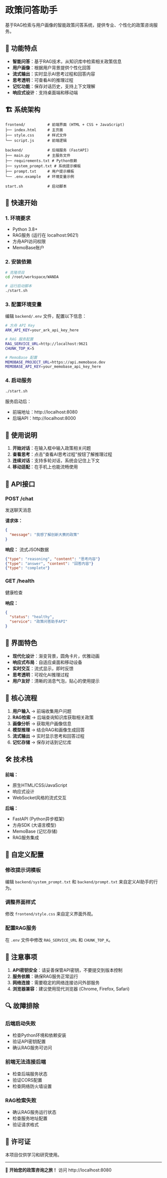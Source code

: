 # 政策问答助手

基于RAG检索与用户画像的智能政策问答系统，提供专业、个性化的政策咨询服务。

## 🌟 功能特点

- **智能问答**：基于RAG技术，从知识库中检索相关政策信息
- **用户画像**：根据用户背景提供个性化回答
- **流式输出**：实时显示AI思考过程和回答内容
- **思考透明**：可查看AI的推理过程
- **记忆功能**：保存对话历史，支持上下文理解
- **响应式设计**：支持桌面端和移动端

## 🏗️ 系统架构

```
frontend/          # 前端界面 (HTML + CSS + JavaScript)
├── index.html     # 主页面
├── style.css      # 样式文件
└── script.js      # 前端逻辑

backend/           # 后端服务 (FastAPI)
├── main.py        # 主服务文件
├── requirements.txt # Python依赖
├── system_prompt.txt # 系统提示模板
├── prompt.txt     # 用户提示模板
└── .env.example   # 环境变量示例

start.sh           # 启动脚本
```

## 🚀 快速开始

### 1. 环境要求

- Python 3.8+
- RAG服务 (运行在 localhost:9621)
- 方舟API访问权限
- MemoBase账户

### 2. 安装依赖

```bash
# 克隆项目
cd /root/workspace/WANDA

# 运行启动脚本
./start.sh
```

### 3. 配置环境变量

编辑 `backend/.env` 文件，配置以下信息：

```bash
# 方舟 API Key
ARK_API_KEY=your_ark_api_key_here

# RAG 服务配置
RAG_SERVICE_URL=http://localhost:9621
CHUNK_TOP_K=5

# MemoBase 配置
MEMOBASE_PROJECT_URL=https://api.memobase.dev
MEMOBASE_API_KEY=your_memobase_api_key_here
```

### 4. 启动服务

```bash
./start.sh
```

服务启动后：
- 前端地址：http://localhost:8080
- 后端API：http://localhost:8000

## 📱 使用说明

1. **开始对话**：在输入框中输入政策相关问题
2. **查看思考**：点击"查看AI思考过程"按钮了解推理过程  
3. **连续对话**：支持多轮对话，系统会记住上下文
4. **移动适配**：在手机上也能流畅使用

## 🔧 API接口

### POST /chat
发送聊天消息

**请求体：**
```json
{
  "message": "我想了解创新大赛的政策"
}
```

**响应：** 流式JSON数据
```json
{"type": "reasoning", "content": "思考内容"}
{"type": "answer", "content": "回答内容"}
{"type": "complete"}
```

### GET /health
健康检查

**响应：**
```json
{
  "status": "healthy",
  "service": "政策问答助手API"
}
```

## 🎨 界面特色

- **现代化设计**：渐变背景，圆角卡片，优雅动画
- **响应式布局**：自适应桌面和移动设备
- **实时交互**：流式显示，即时反馈
- **思考透明**：可视化AI推理过程
- **用户友好**：清晰的消息气泡，贴心的使用提示

## 🔄 核心流程

1. **用户输入** → 前端收集用户问题
2. **RAG检索** → 后端查询知识库获取相关政策
3. **画像分析** → 获取用户画像信息
4. **模型推理** → 结合RAG和画像生成回答
5. **流式输出** → 实时显示思考和回答过程
6. **记忆存储** → 保存对话到记忆库

## 🛠️ 技术栈

**前端：**
- 原生HTML/CSS/JavaScript
- 响应式设计
- WebSocket风格的流式交互

**后端：**
- FastAPI (Python异步框架)
- 方舟SDK (大语言模型)
- MemoBase (记忆存储)
- RAG服务集成

## 📝 自定义配置

### 修改提示词模板

编辑 `backend/system_prompt.txt` 和 `backend/prompt.txt` 来自定义AI助手的行为。

### 调整界面样式

修改 `frontend/style.css` 来自定义界面外观。

### 配置RAG服务

在 `.env` 文件中修改 `RAG_SERVICE_URL` 和 `CHUNK_TOP_K`。

## 🚨 注意事项

1. **API密钥安全**：请妥善保管API密钥，不要提交到版本控制
2. **服务依赖**：确保RAG服务正常运行
3. **网络连接**：需要稳定的网络连接访问外部服务
4. **浏览器兼容**：建议使用现代浏览器 (Chrome, Firefox, Safari)

## 🔍 故障排除

### 后端启动失败
- 检查Python环境和依赖安装
- 验证API密钥配置
- 确认RAG服务可访问

### 前端无法连接后端
- 检查后端服务状态
- 验证CORS配置
- 检查网络防火墙设置

### RAG检索失败
- 确认RAG服务运行状态
- 检查服务地址配置
- 验证请求格式

## 📄 许可证

本项目仅供学习和研究使用。

---

💬 **开始您的政策咨询之旅！** 访问 http://localhost:8080
